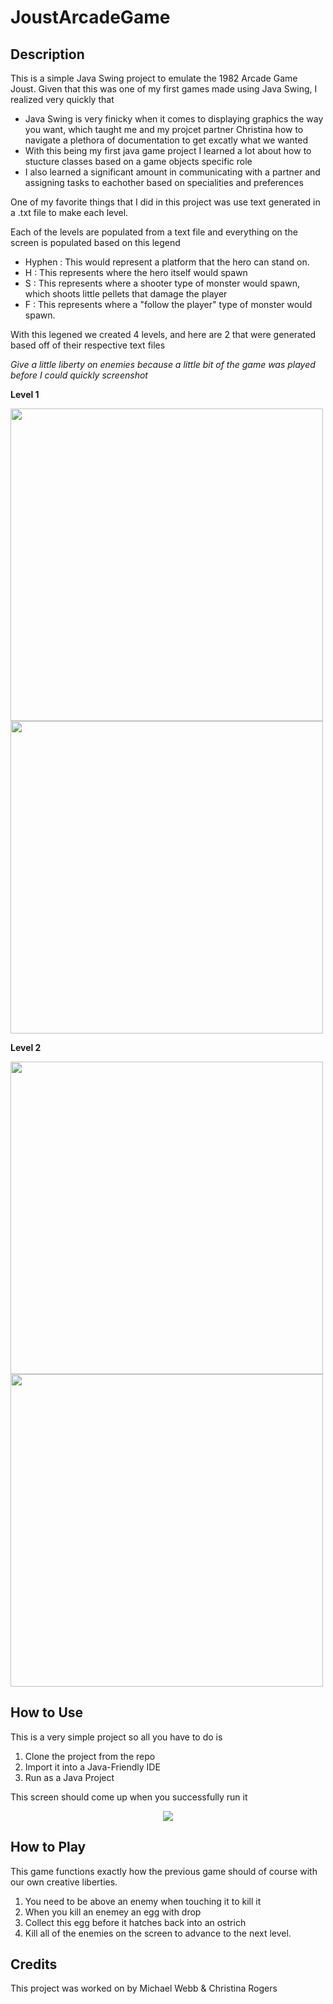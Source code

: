 # JoustArcadeGame
## Description
This is a simple Java Swing project to emulate the 1982 Arcade Game Joust. Given that this was one of my first games made using Java Swing, I realized very quickly that 
- Java Swing is very finicky when it comes to displaying graphics the way you want, which taught me and my projcet partner Christina how to navigate a plethora of documentation to get excatly what we wanted
- With this being my first java game project I learned a lot about how to stucture classes based on a game objects specific role
- I also learned a significant amount in communicating with a partner and assigning tasks to eachother based on specialities and preferences

One of my favorite things that I did in this project was use text generated in a .txt file to make each level.

Each of the levels are populated from a text file and everything on the screen is populated based on this legend

- Hyphen : This would represent a platform that the hero can stand on.
- H : This represents where the hero itself would spawn
- S : This represents where a shooter type of monster would spawn, which shoots little pellets that damage the player
- F : This represents where a "follow the player" type of monster would spawn.

With this legened we created 4 levels, and here are 2 that were generated based off of their respective text files

*Give a little liberty on enemies because a little bit of the game was played before I could quickly screenshot*

**Level 1**
<p float="left">
    <img width="500" src="https://user-images.githubusercontent.com/75217270/186314763-cd54bf5f-eda5-46ad-bdb1-ca1679c6641e.png" />
    <img width="500" src="https://user-images.githubusercontent.com/75217270/186315622-94b7e8a9-d0fb-4f8b-86bd-b2bfb0dcc60f.png" />
</p>

**Level 2**
<p float="left">
    <img width="500" src="https://user-images.githubusercontent.com/75217270/186318877-e3ebe9e3-df4b-4d4c-8e2b-235543c411ff.png" />
    <img width="500" src="https://user-images.githubusercontent.com/75217270/186322594-af4cb285-0885-4405-b64b-842e4b624420.png" />
</p>

## How to Use
This is a very simple project so all you have to do is
1. Clone the project from the repo
2. Import it into a Java-Friendly IDE
3. Run as a Java Project

This screen should come up when you successfully run it
<p align="center">
  <img src="https://user-images.githubusercontent.com/75217270/186312004-3e3b6400-08a5-403a-bd0a-7417322471b4.png" />
</p>

## How to Play
This game functions exactly how the previous game should of course with our own creative liberties.
1. You need to be above an enemy when touching it to kill it
2. When you kill an enemey an egg with drop
3. Collect this egg before it hatches back into an ostrich
4. Kill all of the enemies on the screen to advance to the next level.

## Credits

This project was worked on by Michael Webb & Christina Rogers


